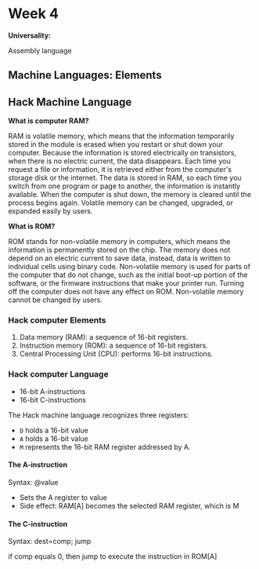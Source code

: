 # Week 4

**Universality:**

Assembly language

## Machine Languages: Elements

## Hack Machine Language

**What is computer RAM?**

RAM is volatile memory, which means that the information temporarily stored in the module is erased when you restart or shut down your computer. Because the information is stored electrically on transistors, when there is no electric current, the data disappears. Each time you request a file or information, it is retrieved either from the computer's storage disk or the internet. The data is stored in RAM, so each time you switch from one program or page to another, the information is instantly available. When the computer is shut down, the memory is cleared until the process begins again. Volatile memory can be changed, upgraded, or expanded easily by users.

**What is ROM?**

ROM stands for non-volatile memory in computers, which means the information is permanently stored on the chip. The memory does not depend on an electric current to save data, instead, data is written to individual cells using binary code. Non-volatile memory is used for parts of the computer that do not change, such as the initial boot-up portion of the software, or the firmware instructions that make your printer run. Turning off the computer does not have any effect on ROM. Non-volatile memory cannot be changed by users.

### Hack computer Elements

1. Data memory (RAM): a sequence of 16-bit registers.
2. Instruction memory (ROM): a sequence of 16-bit registers.
3. Central Processing Unit (CPU): performs 16-bit instructions.

### Hack computer Language

+ 16-bit A-instructions
+ 16-bit C-instructions

The Hack machine language recognizes three registers:

+ `D` holds a 16-bit value
+ `A` holds a 16-bit value
+ `M` represents the 16-bit RAM register addressed by A.

#### The A-instruction

Syntax: @value

+ Sets the A register to value
+ Side effect: RAM[A] becomes the selected RAM register, which is M

#### The C-instruction

Syntax: dest=comp; jump

if comp equals 0, then jump to execute the instruction in ROM[A]

